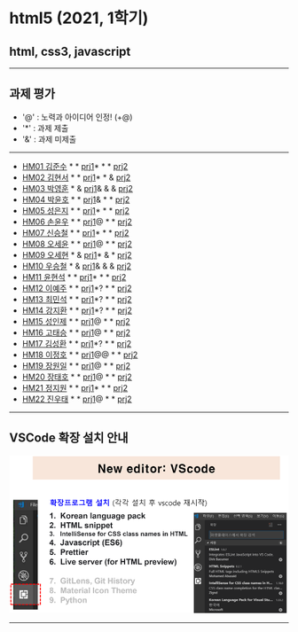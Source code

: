 # html5 (2021, 1학기)
## html, css3, javascript
---
## 과제 평가
- '@' : 노력과 아이디어 인정! (+@)
- '*' : 과제 제출 
- '&' : 과제 미제출 
***
- [HM01	김준수](https://github.com/96wnstn/HM01) * * [prj1](http://chaos.inje.ac.kr:3030/hm/project2/hm01/hm01_rpt01.html)* * * [prj2](http://chaos.inje.ac.kr:3030/hm/project/hm01/hm01_rpt02.html)
- [HM02	김현서](https://github.com/HyunSeo0928/hm02) * * [prj1](http://chaos.inje.ac.kr:3030/hm/project2/hm02/hm02_rpt01.html)* * & [prj2](http://chaos.inje.ac.kr:3030/hm/project/hm02/hm02_rpt02.html)
- [HM03	박영훈](https://github.com/hunypark/hm03) * & [prj1](http://chaos.inje.ac.kr:3030/hm/project2/hm03/hm03_rpt03.html)& & & [prj2](http://chaos.inje.ac.kr:3030/hm/project/hm03/hm03_rpt02.html)
- [HM04	박윤호](https://github.com/yoonho0624/hm04) * * [prj1](http://chaos.inje.ac.kr:3030/hm/project2/hm04/hm04_rpt01.html)& * * [prj2](http://chaos.inje.ac.kr:3030/hm/project/hm04/hm04_rpt02.html)
- [HM05	성은지](https://github.com/eun-jiii/HM05) * * [prj1](http://chaos.inje.ac.kr:3030/hm/project2/hm05/hm05_rpt01.html)* * * [prj2](http://chaos.inje.ac.kr:3030/hm/project/hm05/hm05_rpt02.html)
- [HM06	손윤우](https://github.com/yunuu/hm06) * * [prj1](http://chaos.inje.ac.kr:3030/hm/project2/hm06/hm06_rpt01.html)@ * * [prj2](http://chaos.inje.ac.kr:3030/hm/project/hm06/hm06_rpt02.html)
- [HM07	신승철](https://github.com/kdkh96/hm07x) * * [prj1](http://chaos.inje.ac.kr:3030/hm/project2/hm07/hm07_rpt01.html)* * * [prj2](http://chaos.inje.ac.kr:3030/hm/project/hm07/hm07_rpt02.html)
- [HM08	오세윤](https://github.com/chilledlife/HM08) * * [prj1](http://chaos.inje.ac.kr:3030/hm/project2/hm08/hm08_rpt01.html)@ * * [prj2](http://chaos.inje.ac.kr:3030/hm/project/hm08/hm08_rpt02.html)
- [HM09	오세현](https://github.com/Ohsaehyeon/HM09) * & [prj1](http://chaos.inje.ac.kr:3030/hm/project2/hm09/hm09_rpt01.html)* & * [prj2](http://chaos.inje.ac.kr:3030/hm/project/hm09/hm09_rpt02.html)
- [HM10	우승철](https://github.com/woo-seung-cheol/HM10) * & [prj1](http://chaos.inje.ac.kr:3030/hm/project2/hm10/hm10_rpt01.html)& & & [prj2](http://chaos.inje.ac.kr:3030/hm/project/hm10/hm10_rpt02.html)
- [HM11	윤현석](https://github.com/yhs11116/HM11) * * [prj1](http://chaos.inje.ac.kr:3030/hm/project2/hm11/hm11_rpt01.html)* * * [prj2](http://chaos.inje.ac.kr:3030/hm/project/hm11/hm11_rpt02.html)
- [HM12	이예주](https://github.com/JJangyeJJangju/hm12) * * [prj1](http://chaos.inje.ac.kr:3030/hm/project2/hm12/hm12_rpt01.html)*? * * [prj2](http://chaos.inje.ac.kr:3030/hm/project/hm12/hm12_rpt02.html)
- [HM13	최민석](https://github.com/cmsinje/-hm13) * * [prj1](http://chaos.inje.ac.kr:3030/hm/project2/hm13/hm13_rpt01.html)*? * * [prj2](http://chaos.inje.ac.kr:3030/hm/project/hm13/hm13_rpt02.html)
- [HM14	강지환](https://github.com/qkqh9635/hm14) * * [prj1](http://chaos.inje.ac.kr:3030/hm/project2/hm14/hm14_rpt01.html)*? * * [prj2](http://chaos.inje.ac.kr:3030/hm/project/hm14/hm14_rpt02.html)
- [HM15	성인제](https://github.com/nsa32300/hm15) * * [prj1](http://chaos.inje.ac.kr:3030/hm/project2/hm15/hm15_rpt01.html)@ * * [prj2](http://chaos.inje.ac.kr:3030/hm/project/hm15/hm15_rpt02.html)
- [HM16	고태승](https://github.com/xotmddlsp2/HM16-) * * [prj1](http://chaos.inje.ac.kr:3030/hm/project2/hm16/hm16_rpt01.html)@ * * [prj2](http://chaos.inje.ac.kr:3030/hm/project/hm16/hm16_rpt02.html)
- [HM17	김성환](https://github.com/Seong-Hwan99/HM17) * * [prj1](http://chaos.inje.ac.kr:3030/hm/project2/hm17/hm17_rpt01.html)*? * * [prj2](http://chaos.inje.ac.kr:3030/hm/project/hm17/hm17_rpt02.html)
- [HM18	이정호](https://github.com/LOLMGs/HM18) * * [prj1](http://chaos.inje.ac.kr:3030/hm/project2/hm18/hm18_rpt01.html)@@ * * [prj2](http://chaos.inje.ac.kr:3030/hm/project/hm18/hm18_rpt02.html)
- [HM19	장원일](https://github.com/jangeleven/HM19) * * [prj1](http://chaos.inje.ac.kr:3030/hm/project2/hm19/hm19_rpt01.html)@ * * [prj2](http://chaos.inje.ac.kr:3030/hm/project/hm19/hm19_rpt02.html)
- [HM20	장태호](https://github.com/HINEET/hm20) * * [prj1](http://chaos.inje.ac.kr:3030/hm/project2/hm20/hm20_rpt01.html)@ * * [prj2](http://chaos.inje.ac.kr:3030/hm/project/hm20/hm20_rpt02.html)
- [HM21	정지원](https://github.com/lalalalalra/hm21) * * [prj1](http://chaos.inje.ac.kr:3030/hm/project2/hm21/hm21_rpt01.html)* * * [prj2](http://chaos.inje.ac.kr:3030/hm/project/hm21/hm21_rpt02.html)
- [HM22	진우태](https://github.com/Wjkdj/HM22) * * [prj1](http://chaos.inje.ac.kr:3030/hm/project2/hm22/hm22_rpt01.html)@ * * [prj2](http://chaos.inje.ac.kr:3030/hm/project/hm22/hm22_rpt02.html)
***
## VSCode 확장 설치 안내 

![VSCode 확장 설치 안내](https://github.com/Redwoods/html5/blob/master/vscode_extensions.png)
***
